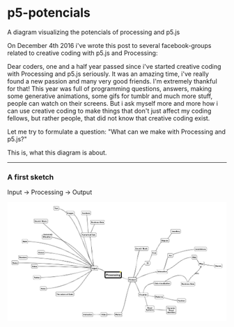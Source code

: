 # p5-potencials

A diagram visualizing the potencials of processing and p5.js

On December 4th 2016 i've wrote this post to several facebook-groups related to creative coding with p5.js and Processing:

Dear coders,
one and a half year passed since i've started creative coding with Processing and p5.js seriously. It was an amazing time, i've really found a new passion and many very good friends. I'm extremely thankful for that!
This year was full of programming questions, answers, making some generative animations, some gifs for tumblr and much more stuff, people can watch on their screens. But i ask myself more and more how i can use creative coding to make things that don't just affect my coding fellows, but rather people, that did not know that creative coding exist.

Let me try to formulate a question: "What can we make with Processing and p5.js?"

This is, what this diagram is about. 

---

### A first sketch

Input -> Processing -> Output

![](sketch.JPG)

